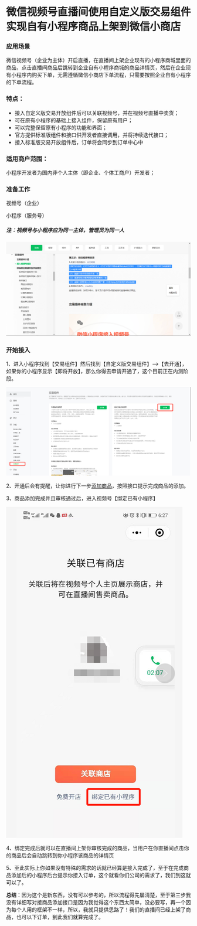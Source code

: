 # 微信视频号直播间使用自定义版交易组件实现自有小程序商品上架到微信小商店

### 应用场景

微信视频号（企业为主体）开启直播，在直播间上架企业现有的小程序商城里面的商品，点击直播间商品后跳转到企业自有小程序商城的商品详情页，然后在企业现有小程序内购买下单，无需遵循微信小商店下单流程，只需要按照企业自有小程序的下单流程。

### 特点：

- 接入自定义版交易开放组件后可以关联视频号，并在视频号直播中卖货；
- 可在原有小程序的基础上接入组件，保留原有用户；
- 可以完整保留原有小程序的功能和界面；
- 官方提供标准版组件和接口供开发者直接调用，并将持续迭代接口；
- 接入标准版交易开放组件后，订单将会同步到订单中心中

### 适用商户范围：

 小程序开发者为国内非个人主体（即企业、个体工商户）开发者；



### 准备工作

视频号（企业）

小程序（服务号）

##### 注：视频号与小程序应为同一主体，管理员为同一人

<img src='/images/wechatJT.png'>



### 开始接入

1、进入小程序找到【交易组件】然后找到【自定义版交易组件】-->【去开通】，如果你的小程序显示【即将开放】，那么你得去申请开通了，这个目前正在内测阶段。

<img src='/images/wechatXCX.png'>

2、开通后会有提醒，让你进行下一步<a href='https://developers.weixin.qq.com/miniprogram/dev/framework/ministore/minishopopencomponent2/API/SPU/add_spu.html'>添加商品</a>，按照接口提示完成商品的添加。

3、商品添加完成并且审核通过后，进入视频号【绑定已有小程序】

<img src='/images/wechatBD.png'>

4、绑定完成后就可以在直播间上架你审核完成的商品，当用户在你直播间点击你的商品后会自动跳转到你小程序该商品的详情页

5、至此实际上你如果没有特殊的需求的话就已经算是接入完成了，至于在完成商品添加后的小程序后台提示你接入订单，这个就看你们公司的需求了，我们到这就可以了。

**总结**：因为这个是新东西，没有可以参考的，所以流程得先屡清楚，至于第三步我没有详细写对接商品添加接口是因为我觉得这个东西太简单，没必要写，再一个因为每个人用的框架不一样，所以，我就只提供思路了！我们的直播间已经上架了商品，也可以下订单，到此我们就算完成了。

